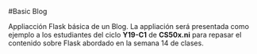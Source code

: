 #Basic Blog

Appliacción Flask básica de un Blog. La appliación será presentada como ejemplo a los estudiantes del ciclo **Y19-C1** de **CS50x.ni** para repasar el contenido sobre Flask abordado en la semana 14 de clases.